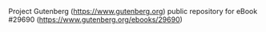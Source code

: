 Project Gutenberg (https://www.gutenberg.org) public repository for eBook #29690 (https://www.gutenberg.org/ebooks/29690)
